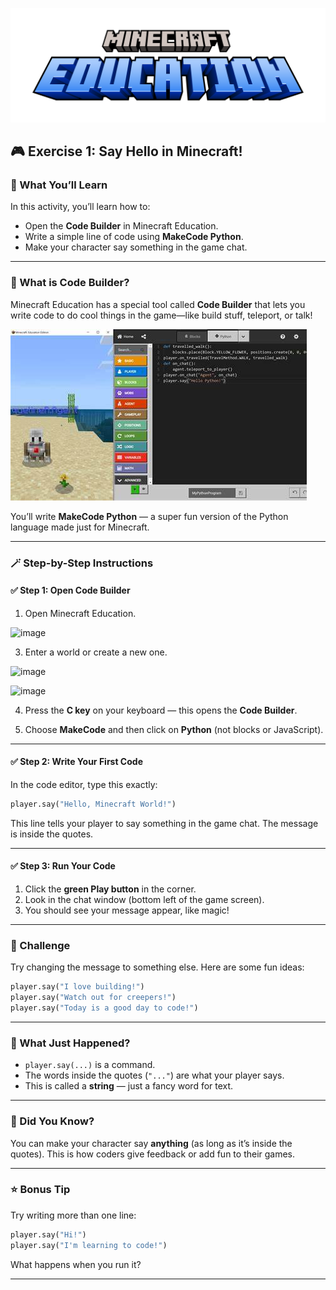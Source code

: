 ![Minecraft Education Logo](images/education-minecraft-logo.png)

## 🎮 Exercise 1: Say Hello in Minecraft!

### 👋 What You’ll Learn

In this activity, you’ll learn how to:

* Open the **Code Builder** in Minecraft Education.
* Write a simple line of code using **MakeCode Python**.
* Make your character say something in the game chat.

---

### 🧠 What is Code Builder?

Minecraft Education has a special tool called **Code Builder** that lets you write code to do cool things in the game—like build stuff, teleport, or talk!

![Code Builder Window](images/Code_builder_window_1.jpeg)

You’ll write **MakeCode Python** — a super fun version of the Python language made just for Minecraft.

---

### 🪄 Step-by-Step Instructions

#### ✅ Step 1: Open Code Builder

1. Open Minecraft Education.

![image](https://github.com/user-attachments/assets/59fc8672-fc24-4f37-bfff-910ec5b6189e)

3. Enter a world or create a new one.

![image](https://github.com/user-attachments/assets/97b35ec5-e0fe-4fd6-a02b-f80fce5a6c0d)

![image](https://github.com/user-attachments/assets/e794f98e-dcab-41cf-b55c-4e4f35c2bd33)

4. Press the **C key** on your keyboard — this opens the **Code Builder**.



5. Choose **MakeCode** and then click on **Python** (not blocks or JavaScript).

---

#### ✅ Step 2: Write Your First Code

In the code editor, type this exactly:

```python
player.say("Hello, Minecraft World!")
```

This line tells your player to say something in the game chat. The message is inside the quotes.

---

#### ✅ Step 3: Run Your Code

1. Click the **green Play button** in the corner.
2. Look in the chat window (bottom left of the game screen).
3. You should see your message appear, like magic!

---

### 🧩 Challenge

Try changing the message to something else. Here are some fun ideas:

```python
player.say("I love building!")
player.say("Watch out for creepers!")
player.say("Today is a good day to code!")
```

---

### 📝 What Just Happened?

* `player.say(...)` is a command.
* The words inside the quotes (`"..."`) are what your player says.
* This is called a **string** — just a fancy word for text.

---

### 🧠 Did You Know?

You can make your character say **anything** (as long as it’s inside the quotes). This is how coders give feedback or add fun to their games.

---

### ⭐ Bonus Tip

Try writing more than one line:

```python
player.say("Hi!")
player.say("I'm learning to code!")
```

What happens when you run it?

---
